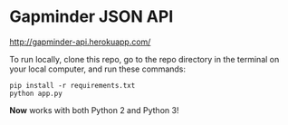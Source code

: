 # Gapminder JSON API
http://gapminder-api.herokuapp.com/

To run locally, clone this repo, go to the repo directory in the terminal on your local computer, and run these commands:

    pip install -r requirements.txt
    python app.py

**Now** works with both Python 2 and Python 3!

